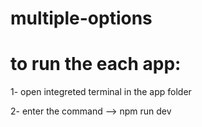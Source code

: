 # multiple-options

# to run the each app:
1- open integreted terminal in the app folder

2- enter the command --> npm run dev
